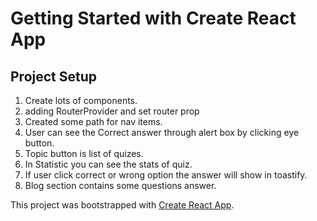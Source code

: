 # Getting Started with Create React App
## Project Setup
1. Create lots of components.
2. adding RouterProvider and set router prop
3. Created some path for nav items.
4. User can see the Correct answer through alert box by clicking eye button.
5. Topic button is list of quizes.
6. In Statistic you can see the stats of quiz.
7. If user click correct or wrong option the answer will show in  toastify.
8. Blog section contains some questions answer.


This project was bootstrapped with [Create React App](https://github.com/facebook/create-react-app).

